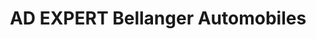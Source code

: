 ---
title: "AD EXPERT Bellanger Automobiles"
url: /vendome/ad-expert-bellanger-automobiles/
shop: Autowerkstatt
---